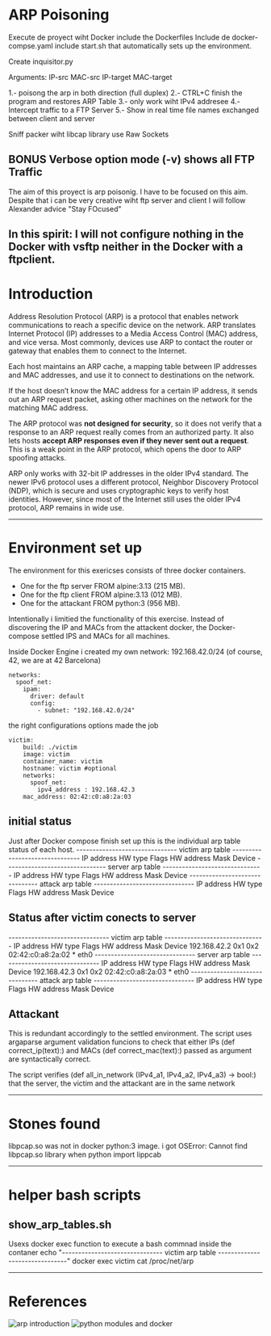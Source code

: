 # ARP Poisoning

Execute de proyect wiht Docker
include the Dockerfiles
Include de docker-compse.yaml
include start.sh that automatically  sets up the environment.

Create inquisitor.py

Arguments:
IP-src
MAC-src
IP-target
MAC-target


1.- poisong the arp in both direction (full duplex)
2.- CTRL+C finish the program and restores ARP Table
3.- only work wiht IPv4 addresee
4.- Intercept traffic to a FTP Server
5.- Show in real time file names exchanged between client and server

Sniff packer wiht libcap library
use Raw Sockets

BONUS
Verbose option mode  (-v) shows all FTP Traffic 
---
The aim of this proyect is arp poisonig.
I have to be focused on this aim. Despite that i can be very creative wiht ftp server and client
I will follow Alexander advice "Stay FOcused"

In this spirit:
I will not configure nothing in the Docker with vsftp neither in the Docker with a ftpclient.
---

# Introduction

Address Resolution Protocol (ARP) is a protocol that enables network communications to reach a specific device on the network. ARP translates Internet Protocol (IP) addresses to a Media Access Control (MAC) address, and vice versa. Most commonly, devices use ARP to contact the router or gateway that enables them to connect to the Internet.

Each host maintains an ARP cache, a mapping table between IP addresses and MAC addresses, and use it to connect to destinations on the network. 

If the host doesn’t know the MAC address for a certain IP address, it sends out an ARP request packet, asking other machines on the network for the matching MAC address. 

The ARP protocol was **not designed for security**, so it does not verify that a response to an ARP request really comes from an authorized party. It also lets hosts **accept ARP responses even if they never sent out a request**. This is a weak point in the ARP protocol, which opens the door to ARP spoofing attacks.

ARP only works with 32-bit IP addresses in the older IPv4 standard. The newer IPv6 protocol uses a different protocol, Neighbor Discovery Protocol (NDP), which is secure and uses cryptographic keys to verify host identities. However, since most of the Internet still uses the older IPv4 protocol, ARP remains in wide use.


---
# Environment set up
The environment for this exericses consists of three docker containers.
* One for the ftp server FROM alpine:3.13 (215 MB).
* One for the ftp client FROM alpine:3.13 (012 MB).
* One for the attackant  FROM python:3    (956 MB).


Intentionally i limitied the functionality of this exercise. Instead of discovering the IP and MACs from the attackent docker, the Docker-compose settled IPS and MACs  for all machines. 

Inside Docker Engine i created my own network: 192.168.42.0/24  (of course, 42, we are at 42 Barcelona)

```
networks:
  spoof_net:
    ipam:
      driver: default
      config:
        - subnet: "192.168.42.0/24"
```
the right configurations options made the job

```
victim:
    build: ./victim
    image: victim
    container_name: victim
    hostname: victim #optional
    networks:
      spoof_net:
        ipv4_address : 192.168.42.3
    mac_address: 02:42:c0:a8:2a:03
```


## initial status

Just after Docker compose finish set up this is the individual arp table status
of each host.
------------------------------- victim arp table -------------------------------
IP address       HW type     Flags       HW address            Mask     Device
------------------------------- server arp table -------------------------------
IP address       HW type     Flags       HW address            Mask     Device
------------------------------- attack arp table -------------------------------
IP address       HW type     Flags       HW address            Mask     Device

## Status after victim conects to server

------------------------------- victim arp table -------------------------------
IP address       HW type     Flags       HW address            Mask     Device
192.168.42.2     0x1         0x2         02:42:c0:a8:2a:02     *        eth0
------------------------------- server arp table -------------------------------
IP address       HW type     Flags       HW address            Mask     Device
192.168.42.3     0x1         0x2         02:42:c0:a8:2a:03     *        eth0
------------------------------- attack arp table -------------------------------
IP address       HW type     Flags       HW address            Mask     Device

## Attackant

This is redundant accordingly to the settled environment.
The script uses argaparse argument validation funcions to check that either IPs (def correct_ip(text):) and MACs (def correct_mac(text):) passed as argument are syntactically correct.

The script verifies (def all_in_network (IPv4_a1, IPv4_a2, IPv4_a3) -> bool:) that the server, the victim and the attackant are in the same network 


---
# Stones found
libpcap.so was not in docker python:3 image. i got OSError: Cannot find libpcap.so library when python import lippcab


---
# helper bash scripts
## show_arp_tables.sh
Usexs docker exec function to execute a bash commnad inside the contaner
echo "------------------------------- victim arp table -------------------------------"
docker exec victim cat /proc/net/arp

---
# References
![arp introduction ](https://www.imperva.com/learn/application-security/arp-spoofing/)
![python modules and docker](https://pythonspeed.com/articles/importerror-docker/)